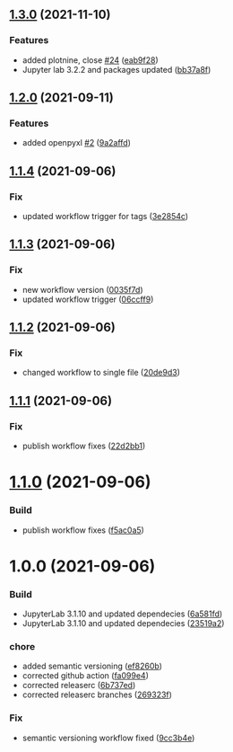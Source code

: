 ## [1.3.0](https://github.com/tuteco/jupyter_datascience_pyspark/compare/v1.2.0...v1.3.0) (2021-11-10)


### Features

* added plotnine, close [#24](https://github.com/tuteco/jupyter_datascience_pyspark/issues/24) ([eab9f28](https://github.com/tuteco/jupyter_datascience_pyspark/commit/eab9f287a43e8e8cbab8ec95c7a3407c6a356104))
* Jupyter lab 3.2.2 and packages updated ([bb37a8f](https://github.com/tuteco/jupyter_datascience_pyspark/commit/bb37a8f357ff1fb24b6f345ecd0647a30a01cbc2))

## [1.2.0](https://github.com/tuteco/jupyter_datascience_pyspark/compare/v1.1.4...v1.2.0) (2021-09-11)


### Features

* added openpyxl [#2](https://github.com/tuteco/jupyter_datascience_pyspark/issues/2) ([9a2affd](https://github.com/tuteco/jupyter_datascience_pyspark/commit/9a2affded8df14294678b44832e873d5847c22c6))

## [1.1.4](https://github.com/tuteco/jupyter_datascience_pyspark/compare/v1.1.3...v1.1.4) (2021-09-06)


### Fix

* updated workflow trigger for tags ([3e2854c](https://github.com/tuteco/jupyter_datascience_pyspark/commit/3e2854cc6d6836b0bffe7906cb9ed027c49c18e3))

## [1.1.3](https://github.com/tuteco/jupyter_datascience_pyspark/compare/v1.1.2...v1.1.3) (2021-09-06)


### Fix

* new workflow version ([0035f7d](https://github.com/tuteco/jupyter_datascience_pyspark/commit/0035f7d3a3f3248ad011e481845b7caa516310b1))
* updated workflow trigger ([06ccff9](https://github.com/tuteco/jupyter_datascience_pyspark/commit/06ccff9fa3e8337d7776342a333a4b27012fe989))

## [1.1.2](https://github.com/tuteco/jupyter_datascience_pyspark/compare/v1.1.1...v1.1.2) (2021-09-06)


### Fix

* changed workflow to single file ([20de9d3](https://github.com/tuteco/jupyter_datascience_pyspark/commit/20de9d3eaaef268a20bf3694540ae9ed20f7a3b0))

## [1.1.1](https://github.com/tuteco/jupyter_datascience_pyspark/compare/v1.1.0...v1.1.1) (2021-09-06)


### Fix

* publish workflow fixes ([22d2bb1](https://github.com/tuteco/jupyter_datascience_pyspark/commit/22d2bb12160aa9ce8564b122ebca0f5d35cd0353))

# [1.1.0](https://github.com/tuteco/jupyter_datascience_pyspark/compare/v1.0.0...v1.1.0) (2021-09-06)


### Build

* publish workflow fixes ([f5ac0a5](https://github.com/tuteco/jupyter_datascience_pyspark/commit/f5ac0a5cb032e54daad8ec2f9b4a7b636c23b082))

# 1.0.0 (2021-09-06)


### Build

* JupyterLab 3.1.10 and updated dependecies ([6a581fd](https://github.com/tuteco/jupyter_datascience_pyspark/commit/6a581fddbb01fd0c3b6e136e3b70bce3079d5e3e))
* JupyterLab 3.1.10 and updated dependecies ([23519a2](https://github.com/tuteco/jupyter_datascience_pyspark/commit/23519a240b6a37887aa013d657ed40264f76b73c))

### chore

* added semantic versioning ([ef8260b](https://github.com/tuteco/jupyter_datascience_pyspark/commit/ef8260b8beb3d6216baf3ad1137d0fb9544e1f4d))
* corrected github action ([fa099e4](https://github.com/tuteco/jupyter_datascience_pyspark/commit/fa099e4923c142309073ca483cd469a3ee3ad75e))
* corrected releaserc ([6b737ed](https://github.com/tuteco/jupyter_datascience_pyspark/commit/6b737edbe6318712d84df24604a1288037382d82))
* corrected releaserc branches ([269323f](https://github.com/tuteco/jupyter_datascience_pyspark/commit/269323f7497848b8b13ebc6c2ad1bd2d73d67b7d))

### Fix

* semantic versioning workflow fixed ([9cc3b4e](https://github.com/tuteco/jupyter_datascience_pyspark/commit/9cc3b4e9c7be9c2c473e6690fb8860320cd8de5e))
